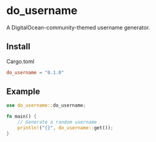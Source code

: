 # do_username

A DigitalOcean-community-themed username generator.

## Install

Cargo.toml
```toml
do_username = "0.1.0"
```

## Example

```rust
use do_username::do_username;

fn main() {
    // Generate a random username
    println!("{}", do_username::get());
}

```
